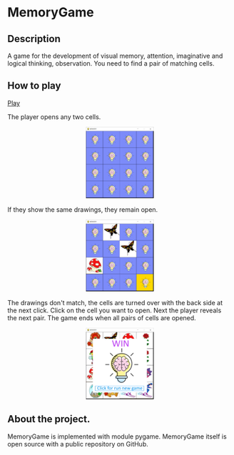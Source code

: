 # MemoryGame
## Description
A game for the development of visual memory, attention, imaginative and logical thinking, observation. You need to find a pair of matching cells.
## How to play
[Play](https://drive.google.com/file/d/1ZC-x1QEa-8hgl8orremh9bJbOpW7wi1k/view?usp=sharing)

The player opens any two cells.
<p align="center"><img  src="./readme_assets/Start.png" width="30%"></p>
If they show the same drawings, they remain open.
<p align="center"><img  src="./readme_assets/Play.png" width="30%"></p>
The drawings don't match, the cells are turned over with the back side at the next click.
Click on the cell you want to open.
Next the player reveals the next pair.
The game ends when all pairs of cells are opened.
<p align="center"><img  src="./readme_assets/Win.png" width="30%"></p>

## About the project.
MemoryGame is implemented with module pygame.
MemoryGame itself is open source with a public repository
on GitHub.
 
